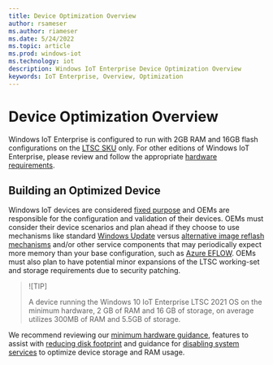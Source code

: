 ```yaml
---
title: Device Optimization Overview
author: rsameser
ms.author: riameser
ms.date: 5/24/2022
ms.topic: article
ms.prod: windows-iot
ms.technology: iot
description: Windows IoT Enterprise Device Optimization Overview
keywords: IoT Enterprise, Overview, Optimization
---
```


# Device Optimization Overview
Windows IoT Enterprise is configured to run with 2GB RAM and 16GB flash configurations on the [LTSC SKU](/windows/iot/iot-enterprise/commercialization/licensing#long-term-servicing-channel-ltsc) only. For other editions of Windows IoT Enterprise, please review and follow the appropriate [hardware requirements](/windows/iot/iot-enterprise/hardware-guidance/hardware_requirements).

## Building an Optimized Device
Windows IoT devices are considered [fixed purpose](/windows/iot/iot-enterprise/commercialization/licensing#fixed-purpose-devices) and OEMs are responsible for the configuration and validation of their devices. OEMs must consider their device scenarios and plan ahead if they choose to use mechanisms like standard [Windows Update](/windows/iot/iot-enterprise/device-management/device-management-overview#update-management) versus [alternative image reflash mechanisms](/windows/iot/iot-enterprise/device-management/reset-and-recovery) and/or other service components that may periodically expect more memory than your base configuration, such as [Azure EFLOW](/windows/iot/iot-enterprise/azure-iot-edge-for-linux-on-windows). OEMs must also plan to have potential minor expansions of the LTSC working-set and storage requirements due to security patching.

> ![TIP]
>
> A device running the Windows 10 IoT Enterprise LTSC 2021 OS on the minimum hardware, 2 GB of RAM and 16 GB of storage, on average utilizes 300MB of RAM and 5.5GB of storage.

We recommend reviewing our [minimum hardware guidance](/windows/iot/iot-enterprise/hardware-guidance/hardware_requirements), features to assist with [reducing disk footprint](/windows/iot/iot-enterprise/optimize-your-device/removable-packages) and guidance for [disabling system services](/windows/iot/iot-enterprise/optimize-your-device/services?branch=pr-en-us-8) to optimize device storage and RAM usage.
